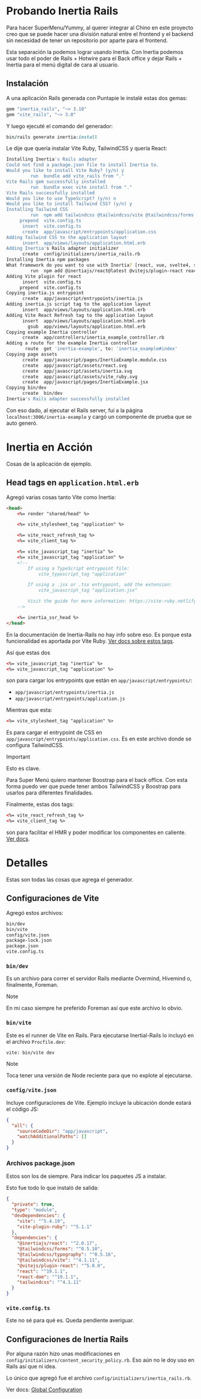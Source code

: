 # Probando Inertia Rails

Para hacer SuperMenu/Yummy, al querer integrar al Chino en este proyecto creo que se puede hacer una división natural entre el frontend y el backend sin necesidad de tener un repositorio por aparte para el frontend.

Esta separación la podemos lograr usando Inertia. Con Inertia podemos usar todo el poder de Rails + Hotwire para el Back office y dejar Rails + Inertia para el menú digital de cara al usuario.

## Instalación

A una aplicación Rails generada con Puntapie le instalé estas dos gemas:
```ruby
gem "inertia_rails", "~> 3.10"
gem "vite_rails", "~> 3.0"
```

Y luego ejecuté el comando del generador:
```ruby
bin/rails generate inertia:install
```

Le dije que quería instalar Vite Ruby, TailwindCSS y quería React:
```bash
Installing Inertia's Rails adapter
Could not find a package.json file to install Inertia to.
Would you like to install Vite Ruby? (y/n) y
         run  bundle add vite_rails from "."
Vite Rails gem successfully installed
         run  bundle exec vite install from "."
Vite Rails successfully installed
Would you like to use TypeScript? (y/n) n
Would you like to install Tailwind CSS? (y/n) y
Installing Tailwind CSS
         run  npm add tailwindcss @tailwindcss/vite @tailwindcss/forms @tailwindcss/typography --silent from "."
     prepend  vite.config.ts
      insert  vite.config.ts
      create  app/javascript/entrypoints/application.css
Adding Tailwind CSS to the application layout
      insert  app/views/layouts/application.html.erb
Adding Inertia's Rails adapter initializer
      create  config/initializers/inertia_rails.rb
Installing Inertia npm packages
What framework do you want to use with Inertia? [react, vue, svelte4, svelte] (react)
         run  npm add @inertiajs/react@latest @vitejs/plugin-react react react-dom --silent from "."
Adding Vite plugin for react
      insert  vite.config.ts
     prepend  vite.config.ts
Copying inertia.js entrypoint
      create  app/javascript/entrypoints/inertia.js
Adding inertia.js script tag to the application layout
      insert  app/views/layouts/application.html.erb
Adding Vite React Refresh tag to the application layout
      insert  app/views/layouts/application.html.erb
        gsub  app/views/layouts/application.html.erb
Copying example Inertia controller
      create  app/controllers/inertia_example_controller.rb
Adding a route for the example Inertia controller
       route  get 'inertia-example', to: 'inertia_example#index'
Copying page assets
      create  app/javascript/pages/InertiaExample.module.css
      create  app/javascript/assets/react.svg
      create  app/javascript/assets/inertia.svg
      create  app/javascript/assets/vite_ruby.svg
      create  app/javascript/pages/InertiaExample.jsx
Copying bin/dev
      create  bin/dev
Inertia's Rails adapter successfully installed
```

Con eso dado, al ejecutar el Rails server, fui a la página `localhost:3006/inertia-example` y cargó un componente de prueba que se auto generó.

# Inertia en Acción

Cosas de la aplicación de ejemplo.

## Head tags en `application.html.erb`

Agregó varias cosas tanto Vite como Inertia:
```html
<head>
	<%= render "shared/head" %>

	<%= vite_stylesheet_tag "application" %>

	<%= vite_react_refresh_tag %>
	<%= vite_client_tag %>

	<%= vite_javascript_tag "inertia" %>
	<%= vite_javascript_tag "application" %>
	<!--
		If using a TypeScript entrypoint file:
			vite_typescript_tag "application"

		If using a .jsx or .tsx entrypoint, add the extension:
			vite_javascript_tag "application.jsx"

		Visit the guide for more information: https://vite-ruby.netlify.app/guide/rails
	-->

	<%= inertia_ssr_head %>
</head>
```

En la documentación de Inertia-Rails no hay info sobre eso. Es porque esta funcionalidad es aportada por Vite Ruby. [Ver docs sobre estos tags](https://vite-ruby.netlify.app/guide/rails.html#tag-helpers-%F0%9F%8F%B7).

Así que estas dos
```html
<%= vite_javascript_tag "inertia" %>
<%= vite_javascript_tag "application" %>
```

son para cargar los entrypoints que están en `app/javascript/entrypoints/`:

- `app/javascript/entrypoints/inertia.js`
- `app/javascript/entrypoints/application.js`

Mientras que esta:
```html
<%= vite_stylesheet_tag "application" %>
```

Es para cargar el entrypoint de CSS en `app/javascript/entrypoints/application.css`. Es en este archivo donde se configura TailwindCSS.

> [!Important]
> Esto es clave.
>
> Para Super Menú quiero mantener Boostrap para el back office. Con esta forma puedo ver que puede tener ambos TailwindCSS y Boostrap para usarlos para diferentes finalidades.

Finalmente, estas dos tags:
```html
<%= vite_react_refresh_tag %>
<%= vite_client_tag %>
```

son para facilitar el HMR y poder modificar los componentes en caliente. [Ver docs](https://vite-ruby.netlify.app/guide/rails.html#enabling-hot-module-reload-%F0%9F%94%A5).

# Detalles

Estas son todas las cosas que agrega el generador.

## Configuraciones de Vite

Agregó estos archivos:
```bash
bin/dev
bin/vite
config/vite.json
package-lock.json
package.json
vite.config.ts
```

### `bin/dev`

Es un archivo para correr el servidor Rails mediante Overmind, Hivemind o, finalmente, Foreman.

> [!Note]
> En mí caso siempre he preferido Foreman así que este archivo lo obvio.

### `bin/vite`

Este es el runner de Vite en Rails. Para ejecutarse Inertial-Rails lo incluyó en el archivo `Procfile.dev`:
```bash
vite: bin/vite dev
```

> [!Note]
> Toca tener una versión de Node reciente para que no explote al ejecutarse.

### `config/vite.json`

Incluye configuraciones de Vite. Ejemplo incluye la ubicación donde estará el código JS:
```json
{
  "all": {
    "sourceCodeDir": "app/javascript",
    "watchAdditionalPaths": []
  }
}
```

### Archivos package.json

Estos son los de siempre. Para indicar los paquetes JS a instalar.

Esto fue todo lo que instaló de salida:
```json
{
  "private": true,
  "type": "module",
  "devDependencies": {
    "vite": "^5.4.19",
    "vite-plugin-ruby": "^5.1.1"
  },
  "dependencies": {
    "@inertiajs/react": "^2.0.17",
    "@tailwindcss/forms": "^0.5.10",
    "@tailwindcss/typography": "^0.5.16",
    "@tailwindcss/vite": "^4.1.11",
    "@vitejs/plugin-react": "^5.0.0",
    "react": "^19.1.1",
    "react-dom": "^19.1.1",
    "tailwindcss": "^4.1.11"
  }
}
```

### `vite.config.ts`

Este no sé para qué es. Queda pendiente averiguar.

## Configuraciones de Inertia Rails

Por alguna razón hizo unas modificaciones en `config/initializers/content_security_policy.rb`. Eso aún no le doy uso en Rails así que ni idea.

Lo único que agregó fue el archivo `config/initializers/inertia_rails.rb`.

Ver docs: [Global Configuration](https://inertia-rails.dev/guide/configuration)

